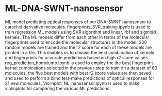 # ML-DNA-SWNT-nanosensor
ML model predicting optical responses of our DNA-SWNT nanosensor to catechol derivative molecules.
fingerprints_SVR_training.ipynb is used to train regression ML models using SVR algorithm and linear, rbf and sigmoid kernels. The ML models differ from each other in terms of the molecular fingerprints used to encode the molecular structures in the model. 200 random models are trained and the r2 score for each of these models are printed in a file. This enables us to choose the best combination of kernels and fingerprints for accurate predictions based on high r2 score values.
reg_prediction_homolumo.ipynb is used to employ the the best fingerprint-kernel combinations selected in the previous step to train on a dataset of 63 molecules, the five best models with best r2 score values are then saved and used to perform a blind test-make predictions of optical responses for 21 new molecules. 
Violinplot_NL_nanosensor.ipynb is used to make violinplots for comparing the various ML predictions. 
